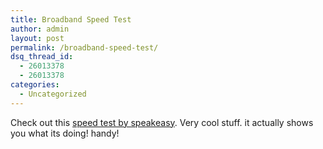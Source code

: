 ```yaml
---
title: Broadband Speed Test
author: admin
layout: post
permalink: /broadband-speed-test/
dsq_thread_id:
  - 26013378
  - 26013378
categories:
  - Uncategorized
---
```

Check out this [speed test by speakeasy][1]. Very cool stuff. it actually shows you what its doing! handy!

 [1]: http://speakeasy.net/speedtest/
